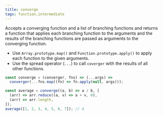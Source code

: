 ```yaml
---
title: converge
tags: function,intermediate
---
```


Accepts a converging function and a list of branching functions and returns a function that applies each branching function to the arguments and the results of the branching functions are passed as arguments to the converging function.

- Use `Array.prototype.map()` and `Function.prototype.apply()` to apply each function to the given arguments.
- Use the spread operator (`...`) to call `coverger` with the results of all other functions.

```js
const converge = (converger, fns) => (...args) =>
  converger(...fns.map((fn) => fn.apply(null, args)));
```

```js
const average = converge((a, b) => a / b, [
  (arr) => arr.reduce((a, v) => a + v, 0),
  (arr) => arr.length,
]);
average([1, 2, 3, 4, 5, 6, 7]); // 4
```
